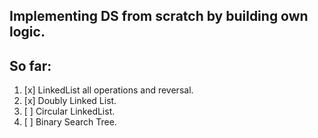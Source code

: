 ## Implementing DS from scratch by building own logic.

## So far:

1. [x] LinkedList all operations and reversal.
2. [x] Doubly Linked List.
3. [ ] Circular LinkedList.
4. [ ] Binary Search Tree.
